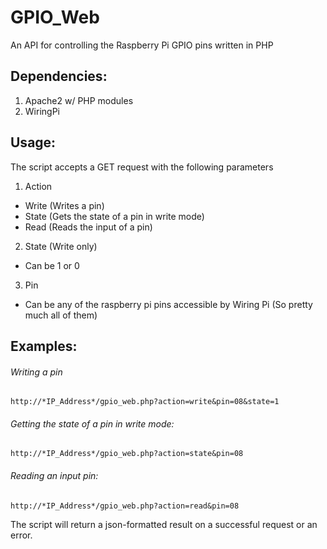 # GPIO_Web
An API for controlling the Raspberry Pi GPIO pins written in PHP

## Dependencies:
1. Apache2 w/ PHP modules
2. WiringPi

## Usage:
The script accepts a GET request with the following parameters
1. Action
- Write (Writes a pin)
- State (Gets the state of a pin in write mode)
- Read (Reads the input of a pin)

2. State (Write only)
- Can be 1 or 0

3. Pin
- Can be any of the raspberry pi pins accessible by Wiring Pi
(So pretty much all of them)


## Examples:

###### Writing a pin
` http://*IP_Address*/gpio_web.php?action=write&pin=08&state=1 `

###### Getting the state of a pin in write mode:
` http://*IP_Address*/gpio_web.php?action=state&pin=08 `

###### Reading an input pin:
` http://*IP_Address*/gpio_web.php?action=read&pin=08 `

The script will return a json-formatted result on a successful request or an error.
